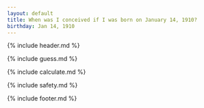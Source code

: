 ```yaml
---
layout: default
title: When was I conceived if I was born on January 14, 1910?
birthday: Jan 14, 1910
---
```


{% include header.md %}

{% include guess.md %}

{% include calculate.md %}

{% include safety.md %}

{% include footer.md %}



